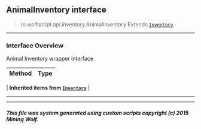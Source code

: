 ## AnimalInventory __interface__

>io.wolfscript.api.inventory.AnimalInventory
>Extends [`Inventory`](Inventory.md)

---

### Interface Overview

Animal Inventory wrapper interface

Method | Type   
--- | :--- 
 |
__Inherited items from [`Inventory`](Inventory.md)__ |





---



---


##### This file was system generated using custom scripts copyright (c) 2015 Mining Wolf.
	

